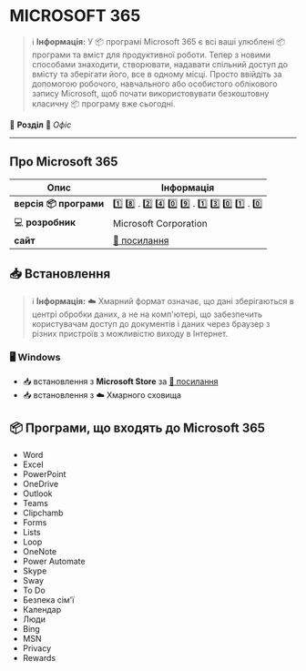 # MICROSOFT 365


> :information_source: **Інформація:** У :package: програмі Microsoft 365 є всі ваші улюблені :package: програми та вміст для продуктивної роботи. Тепер з новими способами знаходити, створювати, надавати спільний доступ до вмісту та зберігати його, все в одному місці. Просто ввійдіть за допомогою робочого, навчального або особистого облікового запису Microsoft, щоб почати використовувати безкоштовну класичну :package: програму вже сьогодні.

:open_file_folder: **Розділ** :bookmark_tabs: *Офіс*

---

## Про Microsoft 365

| Опис                          | Інформація                                                                       |
|-------------------------------|----------------------------------------------------------------------------------|
| **версія :package: програми** | :one: :eight: . :two: :four: :zero: :nine: . :one: :three: :zero: :one: . :zero: |
| :computer: **розробник**      | Microsoft Corporation                                                            |
| **сайт**                      | [:link: посилання](https://www.microsoft.com/uk-ua/microsoft-365)                |

## :inbox_tray: Встановлення

> :information_source: **Інформація:** :cloud: Хмарний формат означає, що дані зберігаються в центрі обробки даних, а не на комп'ютері, що забезпечить користувачам доступ до документів і даних через браузер з різних пристроїв з можливістю виходу в Інтернет.

### :desktop_computer: Windows

- :inbox_tray: встановлення з **Microsoft Store** за [:link: посилання](https://apps.microsoft.com/store/detail/microsoft-365-office/9WZDNCRD29V9)
- :inbox_tray: встановлення з :cloud: Хмарного сховища

## :package: Програми, що входять до Microsoft 365

- Word
- Excel
- PowerPoint
- OneDrive
- Outlook
- Teams
- Clipchamb
- Forms
- Lists
- Loop
- OneNote
- Power Automate
- Skype
- Sway
- To Do
- Безпека сім'ї
- Календар
- Люди
- Bing
- MSN
- Privacy
- Rewards
